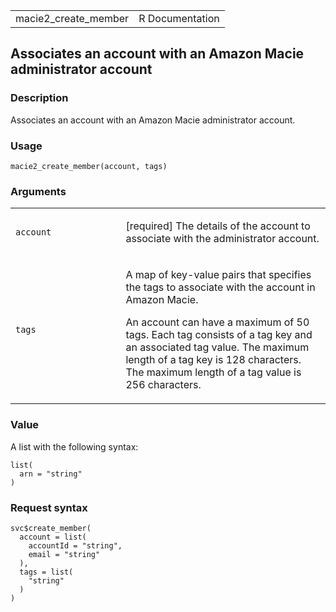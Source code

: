 <table style="width: 100%;">
<tbody>
<tr class="odd">
<td>macie2_create_member</td>
<td style="text-align: right;">R Documentation</td>
</tr>
</tbody>
</table>

## Associates an account with an Amazon Macie administrator account

### Description

Associates an account with an Amazon Macie administrator account.

### Usage

    macie2_create_member(account, tags)

### Arguments

<table>
<colgroup>
<col style="width: 35%" />
<col style="width: 65%" />
</colgroup>
<tbody>
<tr class="odd">
<td><code id="macie2_create_member_:_account">account</code></td>
<td><p>[required] The details of the account to associate with the
administrator account.</p></td>
</tr>
<tr class="even">
<td><code id="macie2_create_member_:_tags">tags</code></td>
<td><p>A map of key-value pairs that specifies the tags to associate
with the account in Amazon Macie.</p>
<p>An account can have a maximum of 50 tags. Each tag consists of a tag
key and an associated tag value. The maximum length of a tag key is 128
characters. The maximum length of a tag value is 256
characters.</p></td>
</tr>
</tbody>
</table>

### Value

A list with the following syntax:

    list(
      arn = "string"
    )

### Request syntax

    svc$create_member(
      account = list(
        accountId = "string",
        email = "string"
      ),
      tags = list(
        "string"
      )
    )

